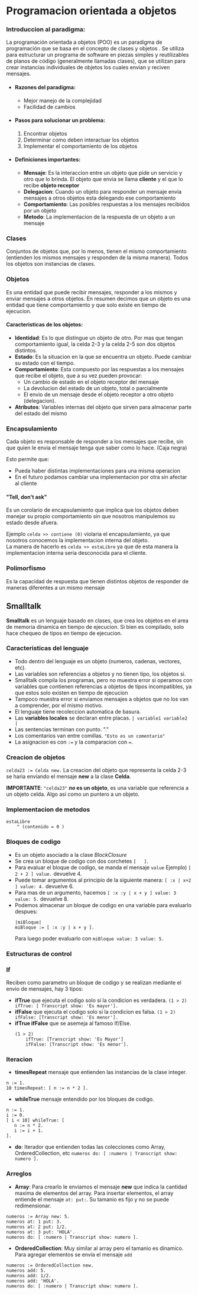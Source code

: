 # Programacion orientada a objetos

### Introduccion al paradigma:

La programación orientada a objetos (POO) es un paradigma de programación que se basa en el concepto de clases y objetos . Se utiliza para estructurar un programa de software en piezas simples y reutilizables de planos de código (generalmente llamadas clases), que se utilizan para crear instancias individuales de objetos los cuales envian y reciven mensajes.

   - #### Razones del paradigma:
     -  Mejor manejo de la complejidad
     -  Facilidad de cambios
   
   - #### Pasos para solucionar un problema:
     1. Encontrar objetos
     2. Determinar como deben interactuar los objetos
     3. Implementar el comportamiento de los objetos
   
   - #### Definiciones importantes:
     - **Mensaje**: Es la interaccion entre un objeto que pide un servicio y otro que lo brinda. El objeto que envia se llama **cliente** y el que lo recibe **objeto receptor**
     - **Delegacion**: Cuando un objeto para responder un mensaje envia mensajes a otros objetos esta delegando ese comportamiento
     - **Comportamiento**: Las posibles respuestas a los mensajes recibidos por un objeto
     - **Metodo**: La implementacion de la respuesta de un objeto a un mensaje
     
### Clases
Conjuntos de objetos que, por lo menos, tienen el mismo comportamiento (entienden los mismos mensajes y responden de la misma manera).
Todos los objetos son instancias de clases.
 
### Objetos
Es una entidad que puede recibir mensajes, responder a los mismos y enviar mensajes a otros objetos. En resumen decimos que un objeto es una entidad que tiene comportamiento y que solo existe en tiempo de ejecucion.

#### Caracteristicas de los objetos:
  - **Identidad**: Es lo que distingue un objeto de otro. Por mas que tengan comportamiento igual, la celda 2-3 y la celda 2-5 son dos objetos distintos.
  - **Estado**: Es la situacion en la que se encuentra un objeto. Puede cambiar su estado con el tiempo.
  -  **Comportamiento**: Esta compuesto por las respuestas a los mensajes que recibe el objeto, que a su vez pueden provocar:
	  -  Un cambio de estado en el objeto receptor del mensaje
	  -  La devolucion del estado de un objeto, total o parcialmente
	  -  El envio de un mensaje desde el objeto receptor a otro objeto (delegacion).
  - **Atributos**: Variables internas del objeto que sirven para almacenar parte del estado del mismo

### Encapsulamiento
Cada objeto es responsable de responder a los mensajes que recibe, sin que quien le envia el mensaje tenga que saber como lo hace. (Caja negra)

 Esto permite que:
- Pueda haber distintas implementaciones para una misma operacion
- En el futuro podamos cambiar una implementacion por otra sin afectar al cliente

#### **"Tell, don't ask"**
Es un corolario de encapsulamiento que implica que los objetos deben manejar su propio comportamiento sin que nosotros manipulemos su estado desde afuera.

Ejemplo  `celda >> contiene (0)` violaria el encapsulamiento, ya que nosotros conocemos la implementacion interna del objeto.  
La manera de hacerlo es `celda >> estaLibre` ya que de esta manera la implementacion interna seria desconocida para el cliente.

### Polimorfismo
Es la capacidad de respuesta que tienen distintos objetos de responder de maneras diferentes a un mismo mensaje


## Smalltalk
**Smalltalk** es un lenguaje basado en clases, que crea los objetos en el area de memoria dinamica en tiempo de ejecucion. Si bien es compilado, solo hace chequeo de tipos en tiempo de ejecucion.

### Caracteristicas del lenguaje
- Todo dentro del lenguaje es un objeto (numeros, cadenas, vectores, etc).
- Las variables son referencias a objetos y no tienen tipo, los objetos si.
- Smalltalk compila los programas, pero no muestra error si operamos con variables que contienen referencias a objetos de tipos incompatibles, ya que estos solo existen en tiempo de ejecucion
- Tampoco muestra error si enviamos mensajes a objetos que no los van a comprender, por el mismo motivo.
- El lenguaje tiene recoleccion automatica de basura.
- Las **variables locales** se declaran entre placas. `| variable1 variable2 |`
- Las sentencias terminan con punto. "."
- Los comentarios van entre comillas. `"Esto es un comentario"`
- La asignacion es con `:=` y la comparacion con `=`.

### Creacion de objetos
`celda23 := Celda new.`
La creacion del objeto que representa la celda 2-3 se haria enviando el mensaje **new** a la clase **Celda**.  

**IMPORTANTE**: `"celda23"` **_no_ es un objeto**, es una variable que referencia a un objeto celda. Algo asi como un puntero a un objeto.

### Implementacion de metodos
```
estaLibre  
	^ (contenido = 0 )
```

### Bloques de codigo
- Es un objeto asociado a la clase *BlockClosure*
- Se crea un bloque de codigo con dos corchetes `[   ]`.
- Para evaluar el bloque de codigo, se manda el mensaje `value` 	Ejemplo) `[ 2 + 2 ] value.` devuelve 4.
- Puede tomar argumentos al principio de la siguiente manera: `[ :x | x+2 ] value: 4.` devuelve 6.
- Para mas de un argumento, hacemos `[ :x :y | x + y ] value: 3 value: 5.` devuelve 8.
- Podemos almacenar un bloque de codigo en una variable para evaluarlo despues:
	```
	|miBloque|
	miBloque := [ :x :y | x + y ].
	```
  Para luego poder evaluarlo con `miBloque value: 3 value: 5.`

### Estructuras de control

### If
Reciben como parametro un bloque de codigo y se realizan mediante el envio de mensajes, hay 3 tipos:
- **ifTrue** que ejecuta el codigo solo si la condicion es verdadera. `(1 > 2) ifTrue: [ Transcript show: 'Es mayor'].`
- **ifFalse** que ejecuta el codigo solo si la condicion es falsa. `(1 > 2) ifFalse: [Transcript show: 'Es menor'].`
- **ifTrue ifFalse** que se asemeja al famoso If/Else. 
	```
	(1 > 2)
		ifTrue: [Transcript show: 'Es Mayor']
		ifFalse: [Transcript show: 'Es menor'].
	```
 ### Iteracion
 - **timesRepeat** mensaje que entienden las instancias de la clase integer. 
 ```
 n := 1.
 10 timesRepeat: [ n := n * 2 ].
 ```
 - **whileTrue** mensaje entendido por los bloques de codigo.
 ```
 n := 1.
 i := 0.
 [ i < 10] whileTrue: [
 	n := n * 2.
	i := i + 1.
].
```
- **do**: Iterador que entienden todas las colecciones como Array, OrderedCollection, etc
`numeros do: [ :numero | Transcript show: numero ].`

### Arreglos
- **Array**: Para crearlo le enviamos el mensaje **new** que indica la cantidad maxima de elementos del array. Para insertar elementos, el array entiende el mensaje `at: put:`. Su tamanio es fijo y no se puede redimensionar.
```
numeros := Array new: 5.
numeros at: 1 put: 3.
numeros at: 2 put: 1/2.
numeros at: 3 put: 'HOLA'.
numeros do: [ :numero | Transcript show: numero ].
```
- **OrderedCollection**: Muy similar al array pero el tamanio es dinamico. Para agregar elementos se envia el mensaje `add`
```
numeros := OrderedCollection new.
numeros add: 5.
numeros add: 1/2.
numeros add: 'HOLA'.
numeros do: [ :numero | Transcript show: numero ].
```
